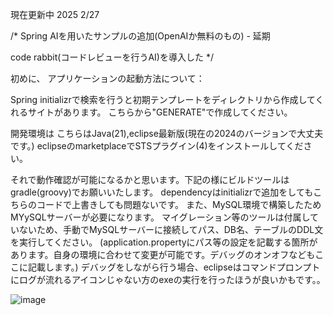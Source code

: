 現在更新中 2025 2/27

/*
Spring AIを用いたサンプルの追加(OpenAIか無料のもの) - 延期

code rabbit(コードレビューを行うAI)を導入した
*/

初めに、
アプリケーションの起動方法について：

Spring initializrで検索を行うと初期テンプレートをディレクトリから作成してくれるサイトがあります。
こちらから"GENERATE"で作成してください。

開発環境は こちらはJava(21),eclipse最新版(現在の2024のバージョンで大丈夫です。)
eclipseのmarketplaceでSTSプラグイン(4)をインストールしてください。

それで動作確認が可能になるかと思います。下記の様にビルドツールはgradle(groovy)でお願いいたします。
dependencyはinitializrで追加をしてもこちらのコードで上書きしても問題ないです。
また、MySQL環境で構築したためMYySQLサーバーが必要になります。
マイグレーション等のツールは付属していないため、手動でMySQLサーバーに接続してパス、DB名、テーブルのDDL文を実行してください。
(application.propertyにパス等の設定を記載する箇所があります。自身の環境に合わせて変更が可能です。デバッグのオンオフなどもここに記載します。)
デバッグをしながら行う場合、eclipseはコマンドプロンプトにログが流れるアイコンじゃない方のexeの実行を行ったほうが良いかもです。。

![image](https://github.com/user-attachments/assets/72a52d17-cb97-4017-8ec7-f3b098ecd6a9)
